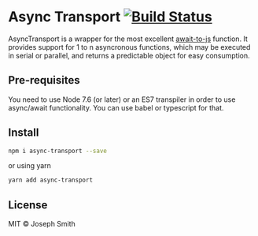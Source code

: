 # Async Transport [![Build Status](https://secure.travis-ci.org/technicolorenvy/async-transport.png?branch=master)](http://travis-ci.org/technicolorenvy/async-transport)

AsyncTransport is a wrapper for the most excellent [await-to-js](https://github.com/scopsy/await-to-js) function. It provides support for 1 to n asyncronous functions, which may be executed in serial or parallel, and returns a predictable object for easy consumption.

## Pre-requisites
You need to use Node 7.6 (or later) or an ES7 transpiler in order to use async/await functionality. You can use babel or typescript for that.

## Install

```sh
npm i async-transport --save
```

or using yarn

```sh
yarn add async-transport
```

## License

MIT © Joseph Smith